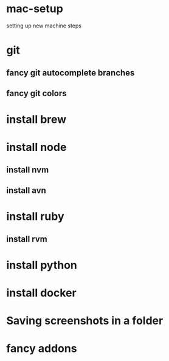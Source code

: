 # mac-setup
setting up new machine steps

# git
## fancy git autocomplete branches
## fancy git colors

# install brew

# install node
## install nvm

## install avn

# install ruby

## install rvm

# install python

# install docker

# Saving screenshots in a folder

# fancy addons
